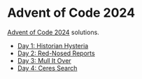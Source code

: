 # Advent of Code 2024

[Advent of Code 2024](https://adventofcode.com/) solutions.

- [Day 1: Historian Hysteria](./solutions/01)
- [Day 2: Red-Nosed Reports](./solutions/02)
- [Day 3: Mull It Over](./solutions/03)
- [Day 4: Ceres Search](./solutions/04)
